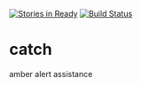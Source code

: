 [![Stories in Ready](https://badge.waffle.io/JackSSS/catch.png?label=ready&title=Ready)](https://waffle.io/JackSSS/catch)
[![Build Status](https://travis-ci.org/JackSSS/catch.svg)](https://travis-ci.org/JackSSS/catch)

# catch
amber alert assistance
